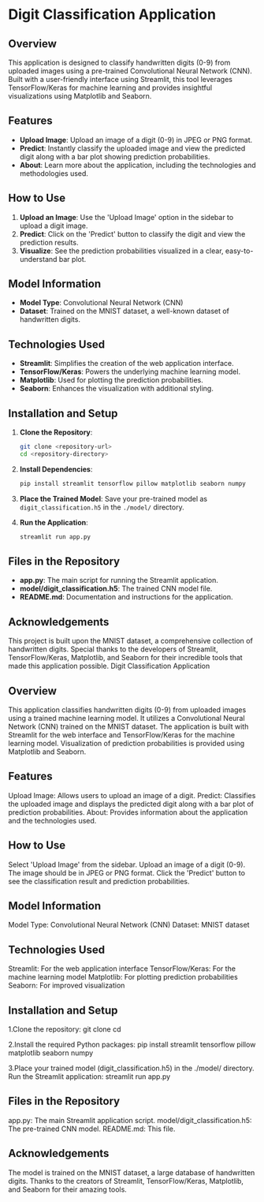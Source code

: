 
# Digit Classification Application

## Overview
This application is designed to classify handwritten digits (0-9) from uploaded images using a pre-trained Convolutional Neural Network (CNN). Built with a user-friendly interface using Streamlit, this tool leverages TensorFlow/Keras for machine learning and provides insightful visualizations using Matplotlib and Seaborn. 

## Features
- **Upload Image**: Upload an image of a digit (0-9) in JPEG or PNG format.
- **Predict**: Instantly classify the uploaded image and view the predicted digit along with a bar plot showing prediction probabilities.
- **About**: Learn more about the application, including the technologies and methodologies used.

## How to Use
1. **Upload an Image**: Use the 'Upload Image' option in the sidebar to upload a digit image.
2. **Predict**: Click on the 'Predict' button to classify the digit and view the prediction results.
3. **Visualize**: See the prediction probabilities visualized in a clear, easy-to-understand bar plot.

## Model Information
- **Model Type**: Convolutional Neural Network (CNN)
- **Dataset**: Trained on the MNIST dataset, a well-known dataset of handwritten digits.

## Technologies Used
- **Streamlit**: Simplifies the creation of the web application interface.
- **TensorFlow/Keras**: Powers the underlying machine learning model.
- **Matplotlib**: Used for plotting the prediction probabilities.
- **Seaborn**: Enhances the visualization with additional styling.

## Installation and Setup

1. **Clone the Repository**: 
   ```bash
   git clone <repository-url>
   cd <repository-directory>
   ```

2. **Install Dependencies**:
   ```bash
   pip install streamlit tensorflow pillow matplotlib seaborn numpy
   ```

3. **Place the Trained Model**: 
   Save your pre-trained model as `digit_classification.h5` in the `./model/` directory.

4. **Run the Application**:
   ```bash
   streamlit run app.py
   ```

## Files in the Repository
- **app.py**: The main script for running the Streamlit application.
- **model/digit_classification.h5**: The trained CNN model file.
- **README.md**: Documentation and instructions for the application.

## Acknowledgements
This project is built upon the MNIST dataset, a comprehensive collection of handwritten digits. Special thanks to the developers of Streamlit, TensorFlow/Keras, Matplotlib, and Seaborn for their incredible tools that made this application possible.
Digit Classification Application
## Overview
This application classifies handwritten digits (0-9) from uploaded images using a trained machine learning model. It utilizes a Convolutional Neural Network (CNN) trained on the MNIST dataset. The application is built with Streamlit for the web interface and TensorFlow/Keras for the machine learning model. Visualization of prediction probabilities is provided using Matplotlib and Seaborn.

## Features
Upload Image: Allows users to upload an image of a digit.
Predict: Classifies the uploaded image and displays the predicted digit along with a bar plot of prediction probabilities.
About: Provides information about the application and the technologies used.

## How to Use
Select 'Upload Image' from the sidebar.
Upload an image of a digit (0-9). The image should be in JPEG or PNG format.
Click the 'Predict' button to see the classification result and prediction probabilities.

## Model Information
Model Type: Convolutional Neural Network (CNN)
Dataset: MNIST dataset

## Technologies Used
Streamlit: For the web application interface
TensorFlow/Keras: For the machine learning model
Matplotlib: For plotting prediction probabilities
Seaborn: For improved visualization

## Installation and Setup

1.Clone the repository: 
git clone <repository-url>
cd <repository-directory>

2.Install the required Python packages:
pip install streamlit tensorflow pillow matplotlib seaborn numpy

3.Place your trained model (digit_classification.h5) in the ./model/ directory.
Run the Streamlit application:
streamlit run app.py

## Files in the Repository
app.py: The main Streamlit application script.
model/digit_classification.h5: The pre-trained CNN model.
README.md: This file.

## Acknowledgements
The model is trained on the MNIST dataset, a large database of handwritten digits. Thanks to the creators of Streamlit, TensorFlow/Keras, Matplotlib, and Seaborn for their amazing tools.
